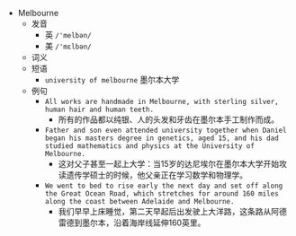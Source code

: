 - Melbourne
  - 发音
    - 英 `/'melbən/`
    - 美 `/'mɛlbən/`
  - 词义
  - 短语
    - `university of melbourne` 墨尔本大学 
  - 例句
    - `All works are handmade in Melbourne, with sterling silver, human hair and human teeth.`
      - 所有的作品都以纯银、人的头发和牙齿在墨尔本手工制作而成。
    - `Father and son even attended university together when Daniel began his masters degree in genetics, aged 15, and his dad studied mathematics and physics at the University of Melbourne.`
      - 这对父子甚至一起上大学：当15岁的达尼埃尔在墨尔本大学开始攻读遗传学硕士的时候，他父亲正在学习数学和物理学。
    - `We went to bed to rise early the next day and set off along the Great Ocean Road, which stretches for around 160 miles along the coast between Adelaide and Melbourne.`
      - 我们早早上床睡觉，第二天早起后出发驶上大洋路，这条路从阿德雷德到墨尔本，沿着海岸线延伸160英里。


